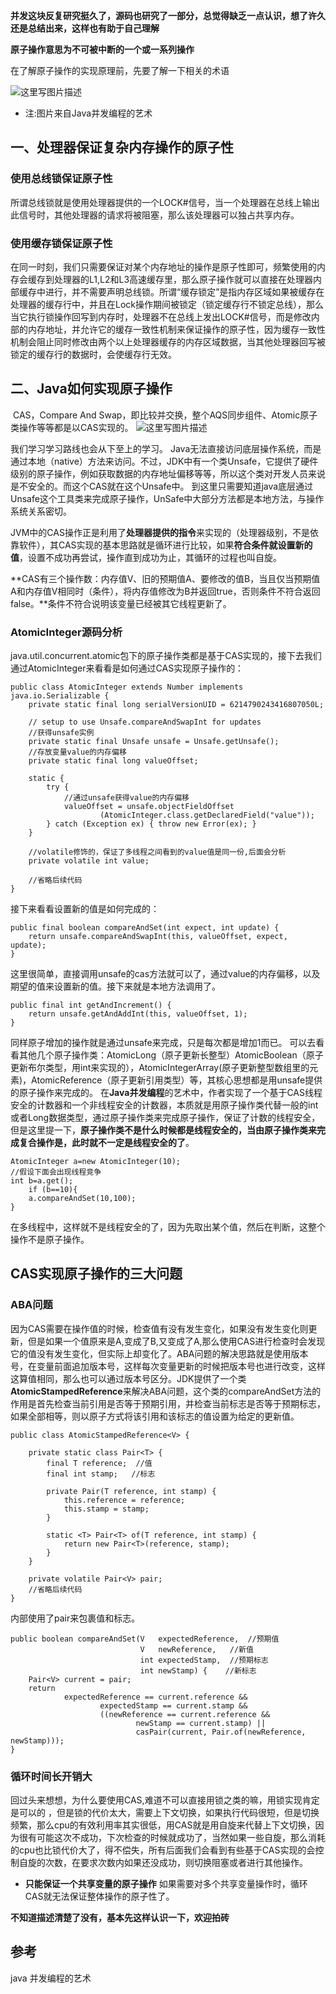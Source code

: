 **并发这块反复研究挺久了，源码也研究了一部分，总觉得缺乏一点认识，想了许久还是总结出来，这样也有助于自己理解**

**原子操作意思为不可被中断的一个或一系列操作**

在了解原子操作的实现原理前，先要了解一下相关的术语

![这里写图片描述](http://img.blog.ztgreat.cn/document/juc/20170725133015014.png)

 - 注:图片来自Java并发编程的艺术

## 一、处理器保证复杂内存操作的原子性


### 使用总线锁保证原子性
​        所谓总线锁就是使用处理器提供的一个LOCK#信号，当一个处理器在总线上输出此信号时，其他处理器的请求将被阻塞，那么该处理器可以独占共享内存。

### 使用缓存锁保证原子性
​        在同一时刻，我们只需要保证对某个内存地址的操作是原子性即可，频繁使用的内存会缓存到处理器的L1,L2和L3高速缓存里，那么原子操作就可以直接在处理器内部缓存中进行，并不需要声明总线锁。所谓“缓存锁定”是指内存区域如果被缓存在处理器的缓存行中，并且在Lock操作期间被锁定（锁定缓存行不锁定总线），那么当它执行锁操作回写到内存时，处理器不在总线上发出LOCK#信号，而是修改内部的内存地址，并允许它的缓存一致性机制来保证操作的原子性，因为缓存一致性机制会阻止同时修改由两个以上处理器缓存的内存区域数据，当其他处理器回写被锁定的缓存行的数据时，会使缓存行无效。
## 二、Java如何实现原子操作

​        CAS，Compare And Swap，即比较并交换，整个AQS同步组件、Atomic原子类操作等等都是以CAS实现的。
![这里写图片描述](http://img.blog.ztgreat.cn/document/juc/20170725140450740.png)

我们学习学习路线也会从下至上的学习。
​        Java无法直接访问底层操作系统，而是通过本地（native）方法来访问。不过，JDK中有一个类Unsafe，它提供了硬件级别的原子操作，例如获取数据的内存地址偏移等等，所以这个类对开发人员来说是不安全的。而这个CAS就在这个Unsafe中。
到这里只需要知道java底层通过Unsafe这个工具类来完成原子操作，UnSafe中大部分方法都是本地方法，与操作系统关系密切。

JVM中的CAS操作正是利用了**处理器提供的指令**来实现的（处理器级别，不是依靠软件），其CAS实现的基本思路就是循环进行比较，如果**符合条件就设置新的值**，设置不成功再尝试，操作直到成功为止，其循环的过程也叫自旋。

**CAS有三个操作数：内存值V、旧的预期值A、要修改的值B，当且仅当预期值A和内存值V相同时（条件），将内存值修改为B并返回true，否则条件不符合返回false。**条件不符合说明该变量已经被其它线程更新了。



### AtomicInteger源码分析

​       java.util.concurrent.atomic包下的原子操作类都是基于CAS实现的，接下去我们通过AtomicInteger来看看是如何通过CAS实现原子操作的：

```
public class AtomicInteger extends Number implements java.io.Serializable {
    private static final long serialVersionUID = 6214790243416807050L;

    // setup to use Unsafe.compareAndSwapInt for updates
    //获得unsafe实例
    private static final Unsafe unsafe = Unsafe.getUnsafe();
    //存放变量value的内存偏移
    private static final long valueOffset;

    static {
        try {
            //通过unsafe获得value的内存偏移
            valueOffset = unsafe.objectFieldOffset
                    (AtomicInteger.class.getDeclaredField("value"));
        } catch (Exception ex) { throw new Error(ex); }
    }

    //volatile修饰的，保证了多线程之间看到的value值是同一份,后面会分析
    private volatile int value;
    
    //省略后续代码
}
```

接下来看看设置新的值是如何完成的：

```
public final boolean compareAndSet(int expect, int update) {
    return unsafe.compareAndSwapInt(this, valueOffset, expect, update);
}
```

这里很简单，直接调用unsafe的cas方法就可以了，通过value的内存偏移，以及期望的值来设置新的值。接下来就是本地方法调用了。

```
public final int getAndIncrement() {
    return unsafe.getAndAddInt(this, valueOffset, 1);
}
```

同样原子增加的操作就是通过unsafe来完成，只是每次都是增加1而已。
可以去看看其他几个原子操作类：AtomicLong（原子更新长整型）AtomicBoolean（原子更新布尔类型，用int来实现的），AtomicIntegerArray(原子更新整型数组里的元素)，AtomicReference（原子更新引用类型）等，其核心思想都是用unsafe提供的原子操作来完成的。
在**Java并发编程**的艺术中，作者实现了一个基于CAS线程安全的计数器和一个非线程安全的计数器，本质就是用原子操作类代替一般的int或者Long数据类型，通过原子操作类来完成原子操作，保证了计数的线程安全，但是这里提一下，**原子操作类不是什么时候都是线程安全的，当由原子操作类来完成复合操作是，此时就不一定是线程安全的了**。

```
AtomicInteger a=new AtomicInteger(10);
//假设下面会出现线程竞争
int b=a.get();
    if (b==10){
    a.compareAndSet(10,100);
}
```

在多线程中，这样就不是线程安全的了，因为先取出某个值，然后在判断，这整个操作不是原子操作。


## CAS实现原子操作的三大问题

### ABA问题
​        因为CAS需要在操作值的时候，检查值有没有发生变化，如果没有发生变化则更新，但是如果一个值原来是A,变成了B,又变成了A,那么使用CAS进行检查时会发现它的值没有发生变化，但实际上却变化了。ABA问题的解决思路就是使用版本号，在变量前面追加版本号，这样每次变量更新的时候把版本号也进行改变，这样这算值相同，那么也可以通过版本号区分。JDK提供了一个类**AtomicStampedReference**来解决ABA问题，这个类的compareAndSet方法的作用是首先检查当前引用是否等于预期引用，并检查当前标志是否等于预期标志，如果全部相等，则以原子方式将该引用和该标志的值设置为给定的更新值。



```
public class AtomicStampedReference<V> {

    private static class Pair<T> {
        final T reference;  //值
        final int stamp;   //标志

        private Pair(T reference, int stamp) {
            this.reference = reference;
            this.stamp = stamp;
        }

        static <T> Pair<T> of(T reference, int stamp) {
            return new Pair<T>(reference, stamp);
        }
    }

    private volatile Pair<V> pair;
    //省略后续代码
}
```

内部使用了pair来包裹值和标志。

```
public boolean compareAndSet(V   expectedReference,  //预期值
                             V   newReference,   //新值
                             int expectedStamp,  //预期标志
                             int newStamp) {    //新标志
    Pair<V> current = pair;
    return
            expectedReference == current.reference &&
                    expectedStamp == current.stamp &&
                    ((newReference == current.reference &&
                            newStamp == current.stamp) ||
                            casPair(current, Pair.of(newReference, newStamp)));
}
```

### 循环时间长开销大
​        回过头来想想，为什么要使用CAS,难道不可以直接用锁之类的嘛，用锁实现肯定是可以的 ，但是锁的代价太大，需要上下文切换，如果执行代码很短，但是切换频繁，那么cpu的有效利用率其实很低，用CAS就是用自旋来代替上下文切换，因为很有可能这次不成功，下次检查的时候就成功了，当然如果一些自旋，那么消耗的cpu也比锁代价大了，得不偿失，所有后面我们会看到有些基于CAS实现的会控制自旋的次数，在要求次数内如果还没成功，则切换阻塞或者进行其他操作。

 - **只能保证一个共享变量的原子操作**
    如果需要对多个共享变量操作时，循环CAS就无法保证整体操作的原子性了。

**不知道描述清楚了没有，基本先这样认识一下，欢迎拍砖**

 ## 参考
java 并发编程的艺术



